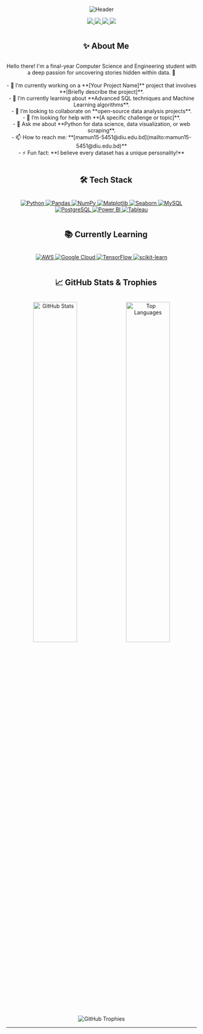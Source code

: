 <p align="center">
  <img src="https://capsule-render.vercel.app/api?type=waving&color=0:448aff,100:2962ff&height=200&section=header&text=Masud%20Bin%20Mazid&fontSize=90&animation=fadeIn&fontAlignY=38&desc=Aspiring%20Data%20Analyst%20%7C%20Final-Year%20CSE%20Student&descAlignY=51&descAlign=62" alt="Header"/>
</p>

<p align="center"> 
  <a href="https://t.me/MasudBinMazid">
    <img src="https://img.shields.io/badge/Telegram-%40MasudBinMazid-26A5E4?style=for-the-badge&logo=telegram&logoColor=white" />
  </a>
  <a href="https://github.com/MasudBinMazid">
    <img src="https://img.shields.io/badge/GitHub-MasudBinMazid-181717?style=for-the-badge&logo=github&logoColor=white" />
  </a>
  <a href="https://www.linkedin.com/in/masudbinmazid"> <img src="https://img.shields.io/badge/LinkedIn-MasudBinMazid-0077B5?style=for-the-badge&logo=linkedin&logoColor=white" />
  </a>
  <a href="mailto:mamun15-5451@diu.edu.bd">
    <img src="https://img.shields.io/badge/Email-Contact%20Me-D14836?style=for-the-badge&logo=gmail&logoColor=white" />
  </a>
</p>

<div id="user-content-toc">
  <ul align="center">
    <summary><h2 style="display: inline-block">✨ About Me</h2></summary>
  </ul>
</div>

<p align="center">
  Hello there! I'm a final-year Computer Science and Engineering student with a deep passion for uncovering stories hidden within data. 🚀
  <br/><br/>
  - 🔭 I’m currently working on a **[Your Project Name]** project that involves **[Briefly describe the project]**.
  <br/>
  - 🌱 I’m currently learning about **Advanced SQL techniques and Machine Learning algorithms**.
  <br/>
  - 👯 I’m looking to collaborate on **open-source data analysis projects**.
  <br/>
  - 🤔 I’m looking for help with **[A specific challenge or topic]**.
  <br/>
  - 💬 Ask me about **Python for data science, data visualization, or web scraping**.
  <br/>
  - 📫 How to reach me: **[mamun15-5451@diu.edu.bd](mailto:mamun15-5451@diu.edu.bd)**
  <br/>
  - ⚡ Fun fact: **I believe every dataset has a unique personality!**
</p>

<div id="user-content-toc">
  <ul align="center">
    <summary><h2 style="display: inline-block">🛠️ Tech Stack</h2></summary>
  </ul>
</div>

<p align="center">
  <a href="https://www.python.org" target="_blank"> 
    <img src="https://img.shields.io/badge/Python-3776AB?style=for-the-badge&logo=python&logoColor=white" alt="Python"/>
  </a>
  <a href="https://pandas.pydata.org/" target="_blank">
    <img src="https://img.shields.io/badge/Pandas-150458?style=for-the-badge&logo=pandas&logoColor=white" alt="Pandas"/>
  </a>
  <a href="https://numpy.org/" target="_blank">
    <img src="https://img.shields.io/badge/NumPy-013243?style=for-the-badge&logo=numpy&logoColor=white" alt="NumPy"/>
  </a>
  <a href="https://matplotlib.org/" target="_blank">
    <img src="https://img.shields.io/badge/Matplotlib-313131?style=for-the-badge&logo=matplotlib&logoColor=white" alt="Matplotlib"/>
  </a>
  <a href="https://seaborn.pydata.org/" target="_blank">
    <img src="https://img.shields.io/badge/Seaborn-3670A0?style=for-the-badge&logo=seaborn&logoColor=white" alt="Seaborn"/>
  </a>
  <a href="https://www.mysql.com/" target="_blank">
    <img src="https://img.shields.io/badge/MySQL-4479A1?style=for-the-badge&logo=mysql&logoColor=white" alt="MySQL"/>
  </a>
   <a href="https://www.postgresql.org" target="_blank">
    <img src="https://img.shields.io/badge/PostgreSQL-336791?style=for-the-badge&logo=postgresql&logoColor=white" alt="PostgreSQL"/>
  </a>
  <a href="https://powerbi.microsoft.com/en-us/" target="_blank">
    <img src="https://img.shields.io/badge/Power%20BI-F2C811?style=for-the-badge&logo=powerbi&logoColor=black" alt="Power BI"/>
  </a>
  <a href="https://www.tableau.com/" target="_blank">
    <img src="https://img.shields.io/badge/Tableau-E97627?style=for-the-badge&logo=tableau&logoColor=white" alt="Tableau"/>
  </a>
</p>

<div id="user-content-toc">
  <ul align="center">
    <summary><h2 style="display: inline-block">📚 Currently Learning</h2></summary>
  </ul>
</div>

<p align="center">
  <a href="https://aws.amazon.com" target="_blank"> 
    <img src="https://img.shields.io/badge/Amazon_AWS-232F3E?style=for-the-badge&logo=amazon-aws&logoColor=white" alt="AWS"/>
  </a>
  <a href="https://cloud.google.com/" target="_blank"> 
    <img src="https://img.shields.io/badge/Google_Cloud-4285F4?style=for-the-badge&logo=google-cloud&logoColor=white" alt="Google Cloud"/>
  </a>
  <a href="https://www.tensorflow.org" target="_blank">
    <img src="https://img.shields.io/badge/TensorFlow-FF6F00?style=for-the-badge&logo=tensorflow&logoColor=white" alt="TensorFlow"/>
  </a>
   <a href="https://scikit-learn.org/" target="_blank">
    <img src="https://img.shields.io/badge/scikit--learn-%23F7931E.svg?style=for-the-badge&logo=scikit-learn&logoColor=white" alt="scikit-learn"/>
  </a>
</p>

<div id="user-content-toc">
  <ul align="center">
    <summary><h2 style="display: inline-block">📈 GitHub Stats & Trophies</h2></summary>
  </ul>
</div>

<p align="center">
  <img src="https://github-readme-stats.vercel.app/api?username=MasudBinMazid&show_icons=true&theme=dracula&rank_icon=github" width="48%" alt="GitHub Stats"/>
  <img src="https://github-readme-stats.vercel.app/api/top-langs/?username=MasudBinMazid&layout=compact&theme=dracula" width="48%" alt="Top Languages"/>
</p>
<p align="center">
  <img src="https://github-profile-trophy.vercel.app/?username=MasudBinMazid&theme=dracula&column=7" alt="GitHub Trophies"/>
</p>

---
